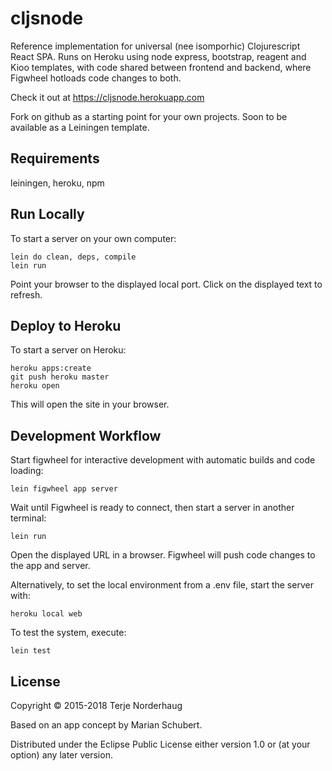 # cljsnode

Reference implementation for universal (nee isomporhic) Clojurescript React SPA.
Runs on Heroku using node express, bootstrap, reagent and Kioo templates,
with code shared between frontend and backend, where Figwheel hotloads code changes
to both.

Check it out at https://cljsnode.herokuapp.com

Fork on github as a starting point for your own projects.
Soon to be available as a Leiningen template.

## Requirements

leiningen, heroku, npm

## Run Locally

To start a server on your own computer:

    lein do clean, deps, compile
    lein run

Point your browser to the displayed local port.
Click on the displayed text to refresh.

## Deploy to Heroku

To start a server on Heroku:

    heroku apps:create
    git push heroku master
    heroku open

This will open the site in your browser.

## Development Workflow

Start figwheel for interactive development with
automatic builds and code loading:

    lein figwheel app server

Wait until Figwheel is ready to connect, then
start a server in another terminal:

    lein run

Open the displayed URL in a browser.
Figwheel will push code changes to the app and server.

Alternatively, to set the local environment from a .env file, start the server with:

    heroku local web

To test the system, execute:

    lein test

## License

Copyright © 2015-2018 Terje Norderhaug

Based on an app concept by Marian Schubert.

Distributed under the Eclipse Public License either version 1.0 or (at
your option) any later version.
